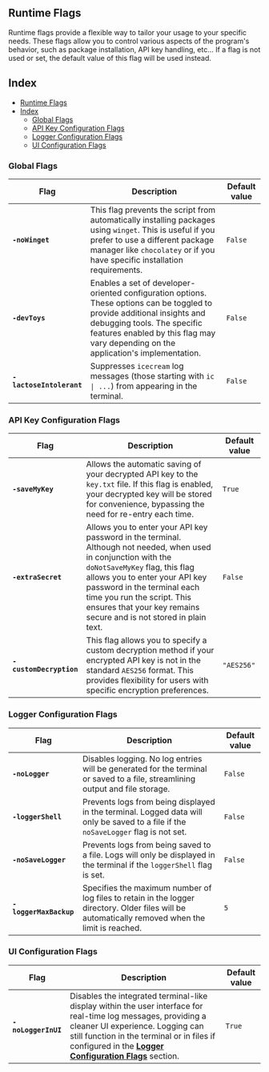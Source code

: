 ## Runtime Flags

Runtime flags provide a flexible way to tailor your usage to your specific needs. These flags allow you to control various aspects of the program's behavior, such as package installation, API key handling, etc... If a flag is not used or set, the default value of this flag will be used instead.

## Index

- [Runtime Flags](#runtime-flags)
- [Index](#index)
    - [Global Flags](#global-flags)
    - [API Key Configuration Flags](#api-key-configuration-flags)
    - [Logger Configuration Flags](#logger-configuration-flags)
    - [UI Configuration Flags](#ui-configuration-flags)

<!--
| Flag | Description |
| ---- | ----------- |
-->

### Global Flags

| Flag                     | Description                                                                                                                                                                                                                                    | Default value |
| ------------------------ | ---------------------------------------------------------------------------------------------------------------------------------------------------------------------------------------------------------------------------------------------- | ------------- |
| **`-noWinget`**          | This flag prevents the script from automatically installing packages using `winget`. This is useful if you prefer to use a different package manager like `chocolatey` or if you have specific installation requirements.                      | `False`       |
| **`-devToys`**           | Enables a set of developer-oriented configuration options. These options can be toggled to provide additional insights and debugging tools. The specific features enabled by this flag may vary depending on the application's implementation. | `False`       |
| **`-lactoseIntolerant`** | Suppresses `icecream` log messages (those starting with `ic \| ...`) from appearing in the terminal.                                                                                                                                           | `False`       |

### API Key Configuration Flags

| Flag                    | Description                                                                                                                                                                                                                                                                                                           | Default value |
| ----------------------- | --------------------------------------------------------------------------------------------------------------------------------------------------------------------------------------------------------------------------------------------------------------------------------------------------------------------- | ------------- |
| **`-saveMyKey`**        | Allows the automatic saving of your decrypted API key to the `key.txt` file. If this flag is enabled, your decrypted key will be stored for convenience, bypassing the need for re-entry each time.                                                                                                                   | `True`        |
| **`-extraSecret`**      | Allows you to enter your API key password in the terminal. Although not needed, when used in conjunction with the `doNotSaveMyKey` flag, this flag allows you to enter your API key password in the terminal each time you run the script. This ensures that your key remains secure and is not stored in plain text. | `False`       |
| **`-customDecryption`** | This flag allows you to specify a custom decryption method if your encrypted API key is not in the standard `AES256` format. This provides flexibility for users with specific encryption preferences.                                                                                                                | `"AES256"`    |

### Logger Configuration Flags

| Flag                   | Description                                                                                                                                       | Default value |
| ---------------------- | ------------------------------------------------------------------------------------------------------------------------------------------------- | ------------- |
| **`-noLogger`**        | Disables logging. No log entries will be generated for the terminal or saved to a file, streamlining output and file storage.                     | `False`       |
| **`-loggerShell`**     | Prevents logs from being displayed in the terminal. Logged data will only be saved to a file if the `noSaveLogger` flag is not set.               | `False`       |
| **`-noSaveLogger`**    | Prevents logs from being saved to a file. Logs will only be displayed in the terminal if the `loggerShell` flag is set.                           | `False`       |
| **`-loggerMaxBackup`** | Specifies the maximum number of log files to retain in the logger directory. Older files will be automatically removed when the limit is reached. | `5`           |

### UI Configuration Flags

| Flag                | Description                                                                                                                                                                                                                                                                               | Default value |
| ------------------- | ----------------------------------------------------------------------------------------------------------------------------------------------------------------------------------------------------------------------------------------------------------------------------------------- | ------------- |
| **`-noLoggerInUI`** | Disables the integrated terminal-like display within the user interface for real-time log messages, providing a cleaner UI experience. Logging can still function in the terminal or in files if configured in the **[Logger Configuration Flags](#logger-configuration-flags)** section. | `True`        |
